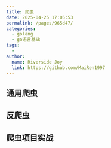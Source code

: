 ```yaml
---
title: 爬虫
date: 2025-04-25 17:05:53
permalink: /pages/965d47/
categories:
  - golang
  - go语言基础
tags:
  - 
author: 
  name: Riverside Joy
  link: https://github.com/MaiRen1997
---
```

## 通用爬虫

## 反爬虫

## 爬虫项目实战